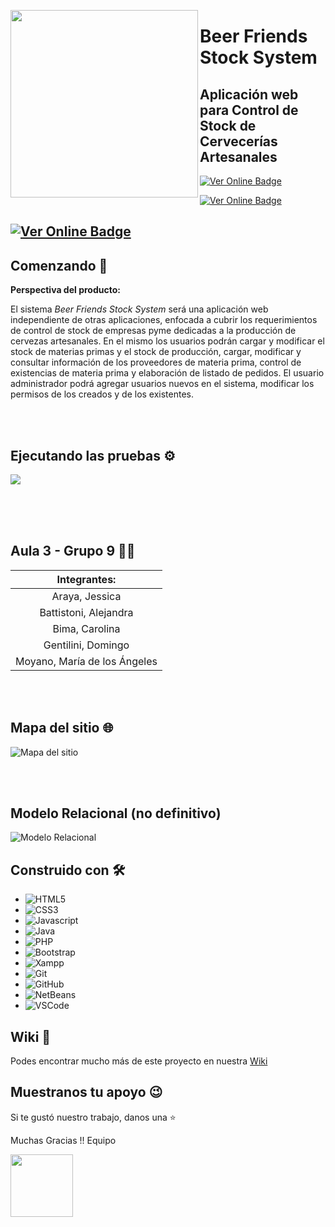 

<a href="url"><img src="https://github.com/PPROF1-2021/g9-a3g9stock/blob/main/assets/logo.png" align="left" height="300"></a>


# Beer Friends Stock System
## Aplicación web para Control de Stock de Cervecerías Artesanales

   [![Ver Online Badge](https://img.shields.io/badge/-Ver%20Front%20en%20Hosting%20con%20soporte%20para%20PHP-green?style=flatsquare&link=https://friendsdelcms.000webhostapp.com/)](https://friendsdelcms.000webhostapp.com/)
 
 [![Ver Online Badge](https://img.shields.io/badge/-Ver%20Front%20en%20GitHub%20Pages-orange?style=flatsquare&link=https://pprof1-2021.github.io/g9-a3g9stock/index.html)](https://pprof1-2021.github.io/g9-a3g9stock/index.html) 
 
 [![Ver Online Badge](https://img.shields.io/badge/-Ver%20Wiki-yellow?style=flatsquare&link=https://pprof1-2021.github.io/g9-a3g9stock/index.html)](https://github.com/PPROF1-2021/g9-a3g9stock/wiki) 
 <br>
------------------------------------------------------------------------------------------------- 

## Comenzando 🚀
**Perspectiva del producto:**

El sistema *Beer Friends Stock System* será una aplicación web independiente de otras aplicaciones, enfocada a cubrir los requerimientos de control de 
stock de empresas pyme dedicadas a la producción de cervezas artesanales. En el mismo los usuarios podrán cargar y modificar el stock de materias primas 
y el stock de producción, cargar, modificar y consultar información de los proveedores de materia prima, control de existencias de materia prima 
y elaboración de listado de pedidos. 
El usuario administrador podrá agregar usuarios nuevos en el sistema, modificar los permisos de los creados y de los existentes.

<br>
<br>

## Ejecutando las pruebas ⚙️

<a href="url"><img src="https://github.com/PPROF1-2021/g9-a3g9stock/blob/main/Documentaci%C3%B3n/Untitled-1.gif"></a>


<br>
<br>
<br>

## Aula 3 -  Grupo 9 👨‍💻



| Integrantes: |
|:-------------------------:|
| Araya, Jessica|
| Battistoni, Alejandra  |
| Bima, Carolina |
| Gentilini, Domingo  |
| Moyano, María de los Ángeles |

<br><br>


## Mapa del sitio 🌐

![Mapa del sitio](https://github.com/PPROF1-2021/g9-a3g9stock/blob/main/Documentaci%C3%B3n/Mapa%20del%20sitio.jpg)

<br><br>


## Modelo Relacional (no definitivo) 

![Modelo Relacional](https://github.com/PPROF1-2021/g9-a3g9stock/blob/main/Documentaci%C3%B3n/BDD/BBDD%20nueva.png)


## Construido con 🛠️

* ![HTML5](https://img.shields.io/badge/-HTML5-E34F26?style=flat&logo=html5&logoColor=white)
* ![CSS3](https://img.shields.io/badge/-CSS3-1572B6?style=flat&logo=css3)
* ![Javascript](https://img.shields.io/badge/-JavaScript-EDD222?style=flat&logo=javascript&logoColor=white)
* ![Java](https://img.shields.io/badge/-Java-6EBF20?style=flat&logo=java&logoColor=white)
* ![PHP](https://img.shields.io/badge/-Php-181717?style=flat&logo=php&logoColor=white) 
* ![Bootstrap](https://img.shields.io/badge/bootstrap-%23563D7C.svg?style=flat&logo=bootstrap&logoColor=white)
* ![Xampp](http://img.shields.io/badge/-Xampp-FF9A00?style=flat&logo=xampp&logoColor=white)
* ![Git](https://img.shields.io/badge/-Git-F05032?style=flat&logo=git&logoColor=white)
* ![GitHub](https://img.shields.io/badge/-Github-181717?style=flat&logo=github&logoColor=white)
* ![NetBeans](https://img.shields.io/badge/NetBeansIDE-1B6AC6.svg?style=flat&logo=apache-netbeans-ide&logoColor=white")
* ![VSCode](https://img.shields.io/badge/-VSCode-007ACC?style=flat&logo=visual-studio-code&logoColor=white)


## Wiki 📖

Podes encontrar mucho más de este proyecto en nuestra [Wiki](https://github.com/PPROF1-2021/g9-a3g9stock/wiki)




## Muestranos tu apoyo 😉
Si te gustó nuestro trabajo, danos una ⭐




Muchas Gracias !! Equipo

<a href="url"><img src="https://santacatalinawordpresscom.files.wordpress.com/2021/04/200_d.gif" align="center" height="100"></a> 


